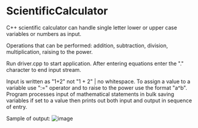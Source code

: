 # ScientificCalculator
C++ scientific calculator can handle single letter lower or upper case variables or numbers as input.

Operations that can be performed: addition, subtraction, division, multiplication, raising to the power.

Run driver.cpp to start application. After entering equations enter the "." character to end input stream.

Input is written as "1+2" not "1 + 2" | no whitespace. To assign a value to a variable use ":=" operator and to raise to the power use the format "a^b". Program processes input of mathematical statements in bulk saving variables if set to a value then prints out both input and output in sequence of entry.

Sample of output: ![image](https://user-images.githubusercontent.com/81648776/132768558-b73348b8-273b-4c0c-818d-f20fc525b842.png)
